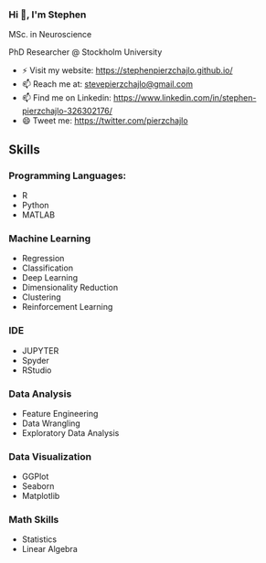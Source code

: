 ### Hi 👋, I'm Stephen
MSc. in Neuroscience

PhD Researcher @ Stockholm University

- ⚡ Visit my website: https://stephenpierzchajlo.github.io/
- 📫 Reach me at: stevepierzchajlo@gmail.com
- 📫 Find me on Linkedin: https://www.linkedin.com/in/stephen-pierzchajlo-326302176/
- 😄 Tweet me: https://twitter.com/pierzchajlo

## Skills
### Programming Languages:
- R
- Python
- MATLAB

### Machine Learning
- Regression
- Classification
- Deep Learning
- Dimensionality Reduction
- Clustering
- Reinforcement Learning

### IDE
- JUPYTER
- Spyder
- RStudio

### Data Analysis
- Feature Engineering
- Data Wrangling
- Exploratory Data Analysis

### Data Visualization
- GGPlot
- Seaborn
- Matplotlib

### Math Skills
- Statistics
- Linear Algebra

<!--
**StephenPierzchajlo/StephenPierzchajlo** is a ✨ _special_ ✨ repository because its `README.md` (this file) appears on your GitHub profile.



Here are some ideas to get you started:

 🔭 I’m currently working on ...
- 🌱 I’m currently learning ...
- 👯 I’m looking to collaborate on ...
- 🤔 I’m looking for help with ...
- 💬 Ask me about ...
- 📫 How to reach me: ...
- 😄 Pronouns: ...
- ⚡ Fun fact: ...
-->
